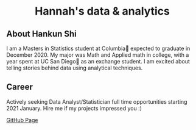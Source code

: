 <center>
  <h1> Hannah's data & analytics </h1>
</center>

<h2> About Hankun Shi </h2>

I am a Masters in Statistics student at Columbia🦁 expected to graduate in December 2020. My major was Math and Applied math in college, with a year spent at UC San Diego🔱 as an exchange student. I am excited about telling stories behind data using analytical techniques.

<h2> Career </h2>
Actively seeking Data Analyst/Statistician full time opportunities starting 2021 January. Hire me if my projects impressed you :)

<a href = "https://hankunshi.github.io/Hannahs_data_world/"> GitHub Page </a>
